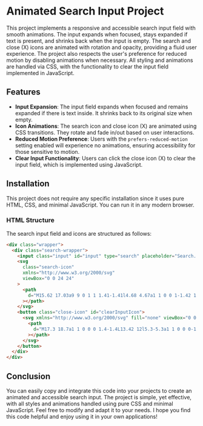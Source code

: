 # Animated Search Input Project

This project implements a responsive and accessible search input field with smooth animations. The input expands when focused, stays expanded if text is present, and shrinks back when the input is empty. The search and close (X) icons are animated with rotation and opacity, providing a fluid user experience. The project also respects the user's preference for reduced motion by disabling animations when necessary. All styling and animations are handled via CSS, with the functionality to clear the input field implemented in JavaScript.

## Features

- **Input Expansion**: The input field expands when focused and remains expanded if there is text inside. It shrinks back to its original size when empty.
- **Icon Animations**: The search icon and close icon (X) are animated using CSS transitions. They rotate and fade in/out based on user interactions.
- **Reduced Motion Preference**: Users with the `prefers-reduced-motion` setting enabled will experience no animations, ensuring accessibility for those sensitive to motion.
- **Clear Input Functionality**: Users can click the close icon (X) to clear the input field, which is implemented using JavaScript.

## Installation

This project does not require any specific installation since it uses pure HTML, CSS, and minimal JavaScript. You can run it in any modern browser.

### HTML Structure

The search input field and icons are structured as follows:

```html
<div class="wrapper">
  <div class="search-wrapper">
    <input class="input" id="input" type="search" placeholder="Search..." />
    <svg
      class="search-icon"
      xmlns="http://www.w3.org/2000/svg"
      viewBox="0 0 24 24"
    >
      <path
        d="M15.62 17.03a9 9 0 1 1 1.41-1.41l4.68 4.67a1 1 0 0 1-1.42 1.42l-4.67-4.68ZM17 10a7 7 0 1 1-14 0 7 7 0 0 1 14 0Z"
      ></path>
    </svg>
    <button class="close-icon" id="clearInputIcon">
      <svg xmlns="http://www.w3.org/2000/svg" fill="none" viewBox="0 0 24 24">
        <path
          d="M17.3 18.7a1 1 0 0 0 1.4-1.4L13.42 12l5.3-5.3a1 1 0 0 0-1.42-1.4L12 10.58l-5.3-5.3a1 1 0 0 0-1.4 1.42L10.58 12l-5.3 5.3a1 1 0 1 0 1.42 1.4L12 13.42l5.3 5.3Z"
        ></path>
      </svg>
    </button>
  </div>
</div>
```

## Conclusion

You can easily copy and integrate this code into your projects to create an animated and accessible search input. The project is simple, yet effective, with all styles and animations handled using pure CSS and minimal JavaScript. Feel free to modify and adapt it to your needs. I hope you find this code helpful and enjoy using it in your own applications!
